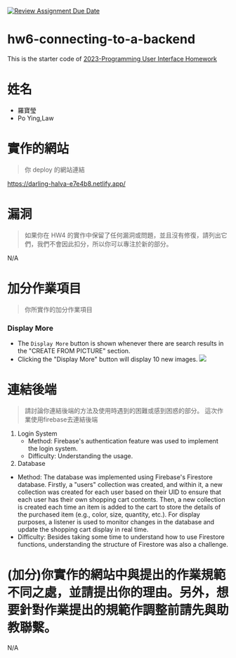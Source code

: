 [![Review Assignment Due Date](https://classroom.github.com/assets/deadline-readme-button-24ddc0f5d75046c5622901739e7c5dd533143b0c8e959d652212380cedb1ea36.svg)](https://classroom.github.com/a/v4VHUSr5)
# hw6-connecting-to-a-backend
This is the starter code of [2023-Programming User Interface Homework](https://hackmd.io/@akairisu/Sy8CUT3m3)




# 姓名
- 羅寶瑩
- Po Ying,Law

# 實作的網站
> 你 deploy 的網站連結

https://darling-halva-e7e4b8.netlify.app/

# 漏洞
> 如果你在 HW4 的實作中保留了任何漏洞或問題，並且沒有修復，請列出它們，我們不會因此扣分，所以你可以專注於新的部分。

N/A

# 加分作業項目
> 你所實作的加分作業項目

### Display More
- The `Display More` button is shown whenever there are search results in the "CREATE FROM PICTURE" section.
- Clicking the "Display More" button will display 10 new images.
![](https://hackmd.io/_uploads/B1bzdvkLh.gif)


# 連結後端
> 請討論你連結後端的方法及使用時遇到的困難或感到困惑的部分。
這次作業使用firebase去連結後端
1. Login System
    - Method: Firebase's authentication feature was used to implement the login system.
    - Difficulty: Understanding the usage.
2. Database
- Method: The database was implemented using Firebase's Firestore database. Firstly, a "users" collection was created, and within it, a new collection was created for each user based on their UID to ensure that each user has their own shopping cart contents. Then, a new collection is created each time an item is added to the cart to store the details of the purchased item (e.g., color, size, quantity, etc.). For display purposes, a listener is used to monitor changes in the database and update the shopping cart display in real time.
- Difficulty: Besides taking some time to understand how to use Firestore functions, understanding the structure of Firestore was also a challenge.

# (加分)你實作的網站中與提出的作業規範不同之處，並請提出你的理由。另外，想要針對作業提出的規範作調整前請先與助教聯繫。
N/A

